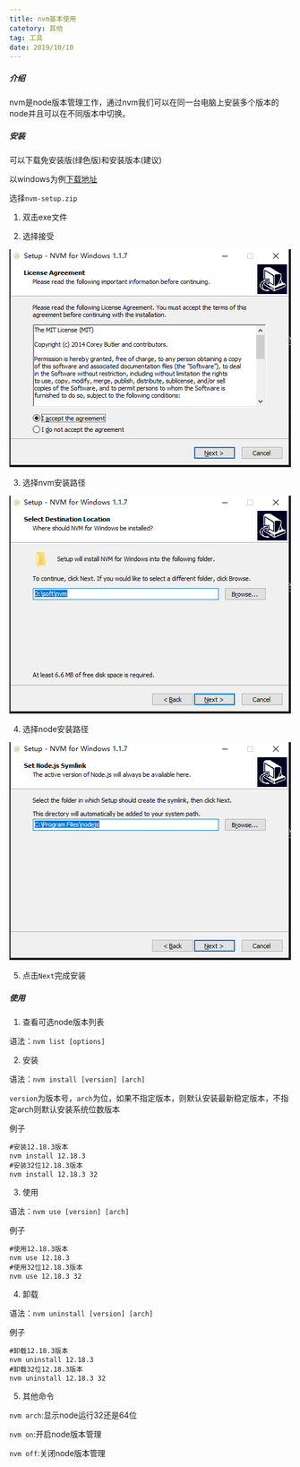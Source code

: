 ```yaml
---
title: nvm基本使用
catetory: 其他
tag: 工具
date: 2019/10/10
---
```


##### 介绍
nvm是node版本管理工作，通过nvm我们可以在同一台电脑上安装多个版本的node并且可以在不同版本中切换。

##### 安装

可以下载免安装版(绿色版)和安装版本(建议)

以windows为例[下载地址](https://github.com/coreybutler/nvm-windows/releases)

选择`nvm-setup.zip`

1. 双击exe文件

2. 选择接受

![安装nvm](/images/other/nvm基本使用/1.png)

3. 选择nvm安装路径

![安装nvm](/images/other/nvm基本使用/2.png)

4. 选择node安装路径

![安装nvm](/images/other/nvm基本使用/3.png)

5. 点击`Next`完成安装

##### 使用

1. 查看可选node版本列表

语法：`nvm list [options]`

2. 安装

语法：`nvm install [version] [arch]` 

`version`为版本号，`arch`为位，如果不指定版本，则默认安装最新稳定版本，不指定arch则默认安装系统位数版本

例子

```shell
#安装12.18.3版本
nvm install 12.18.3
#安装32位12.18.3版本
nvm install 12.18.3 32
```

3. 使用

语法：`nvm use [version] [arch]` 

例子

```shell
#使用12.18.3版本
nvm use 12.18.3
#使用32位12.18.3版本
nvm use 12.18.3 32
```

4. 卸载

语法：`nvm uninstall [version] [arch]` 

例子

```shell
#卸载12.18.3版本
nvm uninstall 12.18.3
#卸载32位12.18.3版本
nvm uninstall 12.18.3 32
```

5. 其他命令

`nvm arch`:显示node运行32还是64位

`nvm on`:开启node版本管理

`nvm off`:关闭node版本管理